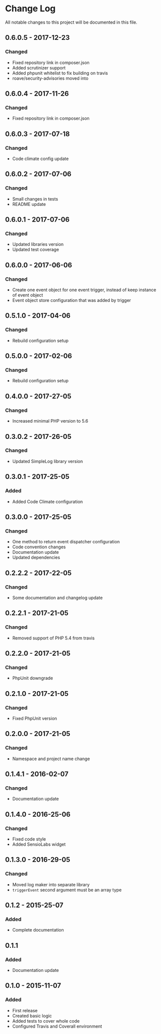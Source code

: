# Change Log
All notable changes to this project will be documented in this file.

## 0.6.0.5 - 2017-12-23
### Changed
* Fixed repository link in composer.json
* Added scrutinizer support
* Added phpunit whitelist to fix building on travis
* roave/security-advisories moved into 

## 0.6.0.4 - 2017-11-26
### Changed
* Fixed repository link in composer.json

## 0.6.0.3 - 2017-07-18
### Changed
* Code climate config update

## 0.6.0.2 - 2017-07-06
### Changed
* Small changes in tests
* README update

## 0.6.0.1 - 2017-07-06
### Changed
* Updated libraries version
* Updated test coverage

## 0.6.0.0 - 2017-06-06
### Changed
* Create one event object for one event trigger, instead of keep instance of event object
* Event object store configuration that was added by trigger

## 0.5.1.0 - 2017-04-06
### Changed
* Rebuild configuration setup

## 0.5.0.0 - 2017-02-06
### Changed
* Rebuild configuration setup

## 0.4.0.0 - 2017-27-05
### Changed
* Increased minimal PHP version to 5.6

## 0.3.0.2 - 2017-26-05
### Changed
* Updated SimpleLog library version

## 0.3.0.1 - 2017-25-05
### Added
* Added Code Climate configuration

## 0.3.0.0 - 2017-25-05
### Changed
* One method to return event dispatcher configuration
* Code convention changes
* Documentation update
* Updated dependencies

## 0.2.2.2 - 2017-22-05
### Changed
* Some documentation and changelog update

## 0.2.2.1 - 2017-21-05
### Changed
* Removed support of PHP 5.4 from travis

## 0.2.2.0 - 2017-21-05
### Changed
* PhpUnit downgrade

## 0.2.1.0 - 2017-21-05
### Changed
* Fixed PhpUnit version

## 0.2.0.0 - 2017-21-05
### Changed
* Namespace and project name change

## 0.1.4.1 - 2016-02-07
### Changed
* Documentation update

## 0.1.4.0 - 2016-25-06
### Changed
* Fixed code style
* Added SensioLabs widget

## 0.1.3.0 - 2016-29-05
### Changed
* Moved log maker into separate library
* `triggerEvent` second argument must be an array type

## 0.1.2 - 2015-25-07
### Added
* Complete documentation

## 0.1.1
### Added
* Documentation update

## 0.1.0 - 2015-11-07
### Added
* First release
* Created basic logic
* Added tests to cover whole code
* Configured Travis and Coverall environment
